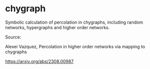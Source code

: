 # chygraph
Symbolic calculation of percolation in chygraphs, including random networks, hypergraphs and higher order networks.

Source:

Alexei Vazquez, Percolation in higher order networks via mapping to chygraphs

https://arxiv.org/abs/2308.00987
